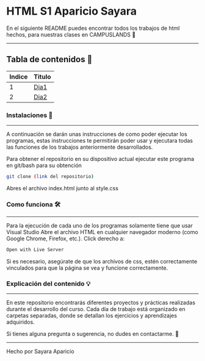 # HTML S1 Aparicio Sayara
En el siguiente README puedes encontrar todos los trabajos de html hechos, para nuestras clases en CAMPUSLANDS 🚀

---

## Tabla de contenidos 📖
| Indice | Titulo  |
|--|--|
| 1 | [Dia1](#) |
| 2 | [Dia2](#) |

### Instalaciones 🔩
---
A continuación se darán unas instrucciones de como poder ejecutar los programas, estas instrucciones te permitirán poder usar y ejecutara todas las funciones de los trabajos anteriormente desarrollados.

Para obtener el repositorio en su dispositivo actual ejecutar este programa en git/bash para su obtención
```bash
git clone (link del repositorio)
```
Abres el archivo index.html junto al style.css

### Como funciona 🛠️
---
Para la ejecución de cada uno de los programas solamente tiene que usar Visual Studio
Abre el archivo HTML en cualquier navegador moderno (como Google Chrome, Firefox, etc.).
Click derecho a: 

```sh
Open with Live Server
```
Si es necesario, asegúrate de que los archivos de css, estén correctamente vinculados para que la página se vea y funcione correctamente.

### Explicación del contenido 💡
---
En este repositorio encontrarás diferentes proyectos y prácticas realizadas durante el desarrollo del curso. Cada día de trabajo está organizado en carpetas separadas, donde se detallan los ejercicios y aprendizajes adquiridos.

Si tienes alguna pregunta o sugerencia, no dudes en contactarme. 🚀

---

Hecho por Sayara Aparicio
